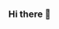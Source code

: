### Hi there 👋

<!--
**CrackLewis/CrackLewis** is a ✨ _special_ ✨ repository because its `README.md` (this file) appears on your GitHub profile.

Here are some ideas to get you started:

- 🔭 I’m currently working on ...
- 🌱 I’m currently learning ...
- 👯 I’m looking to collaborate on ...
- 🤔 I’m looking for help with ...
- 💬 Ask me about ...
- 📫 How to reach me: [ghxx040406@163.com](mailto://ghxx040406@163.com)
- ⚡ Fun fact: ...
-->
